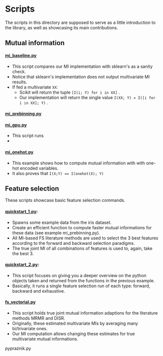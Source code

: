 # Scripts

The scripts in this directory are supposed to serve as a little introduction to the library, as well as showcasing its main contributions.


## Mutual information

#### [mi_baseline.py](mi_baseline.py)
  - This script compares our MI implementation with sklearn's as a sanity check.
  - Notice that sklearn's implementation does not output multivariate MI results.
  - If fed a multivariate `XX`:
    - Scikit will return the tuple `[I(i; Y) for i in XX]` .
    - Our implementation will return the single value `I(XX; Y) = I([i for i in XX]; Y)` .
#### [mi_prebinning.py](mi_prebinning.py)

#### [mi_gpu.py](mi_gpu.py)
  - This script runs 
  - 
#### [mi_onehot.py](mi_onehot.py)
  - This example shows how to compute mutual information with with one-hot encoded variables.
  - It also proves that `I(X;Y) == I(onehot(X); Y)`

## Feature selection
These scripts showcase basic feature selection commands.

#### [quickstart_1.py](quickstart_1.py):
  - Spawns some example data from the iris dataset. 
  - Create an efficient function to compute faster mutual informations for these data (see example mi_prebinning.py). 
  - All MI-based FS literature methods are used to select the 3 best features according to the forward and backward selection paradigms.
  - The true joint MI of all combinations of features is used to, again, take the best 3. 
 
#### [quickstart_2.py](quickstart_2.py):
  - This script focuses on giving you a deeper overview on the python objects taken and returned from the functions in the previous example.  
  - Basically, it runs a single feature selection run of each type: forward, backward and exhaustive.

#### [fs_vectorial.py](fs_vectorial.py)
  - This script holds true joint mutual information adaptions for the literature methods MRMR and DISR.
  - Originally, these estimated multivariate MIs by averaging many bi/trivariate ones. 
  - Our MI computation allows changing these estimates for true multivariate mutual informations.





pypraznik.py

